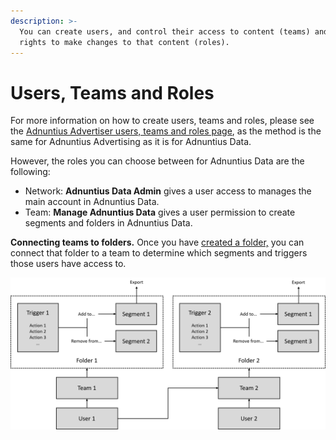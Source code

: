 ```yaml
---
description: >-
  You can create users, and control their access to content (teams) and their
  rights to make changes to that content (roles).
---
```


# Users, Teams and Roles

For more information on how to create users, teams and roles, please see the [Adnuntius Advertiser users, teams and roles page](../../../adnuntius-advertising/admin-ui/admin/users-teams-and-roles.md), as the method is the same for Adnuntius Advertising as it is for Adnuntius Data. 

However, the roles you can choose between for Adnuntius Data are the following: 

* Network: **Adnuntius Data Admin** gives a user access to manages the main account in Adnuntius Data. 
* Team: **Manage Adnuntius Data** gives a user permission to create segments and folders in Adnuntius Data.

**Connecting teams to folders.** Once you have [created a folder,](../segmentation/folders.md) you can connect that folder to a team to determine which segments and triggers those users have access to. 

![How users are given access to segments and triggers, based on their team access and the folders connected to that team. ](../../../.gitbook/assets/202003-adndata-structure.png)

